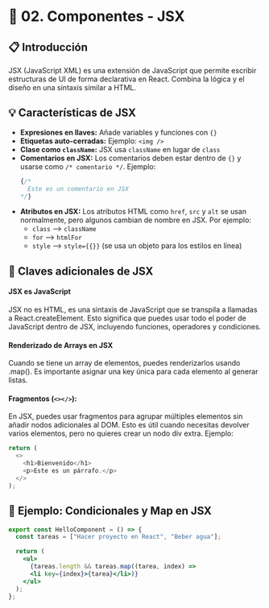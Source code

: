 # 🚀 02. Componentes - JSX

## 📋 Introducción
JSX (JavaScript XML) es una extensión de JavaScript que permite escribir estructuras de UI de forma declarativa en React. Combina la lógica y el diseño en una sintaxis similar a HTML.

## 💡 Características de JSX
- **Expresiones en llaves:** Añade variables y funciones con `{}`
- **Etiquetas auto-cerradas:** Ejemplo: `<img />`
- **Clase como `className`:** JSX usa `className` en lugar de `class`
- **Comentarios en JSX:** Los comentarios deben estar dentro de `{}` y usarse como `/* comentario */`. Ejemplo: 
  ```jsx
  {/*
    Este es un comentario en JSX
  */}
  ```
- **Atributos en JSX:** Los atributos HTML como `href`, `src` y `alt` se usan normalmente, pero algunos cambian de nombre en JSX. Por ejemplo:
    - `class` --> `className`
    - `for` --> `htmlFor`
    - `style` --> `style={{}}` (se usa un objeto para los estilos en línea)

## 🔑 Claves adicionales de JSX
#### JSX es JavaScript
JSX no es HTML, es una sintaxis de JavaScript que se transpila a llamadas a React.createElement. Esto significa que puedes usar todo el poder de JavaScript dentro de JSX, incluyendo funciones, operadores y condiciones.

#### Renderizado de Arrays en JSX
Cuando se tiene un array de elementos, puedes renderizarlos usando .map(). Es importante asignar una key única para cada elemento al generar listas.

#### Fragmentos (`<></>`):
En JSX, puedes usar fragmentos para agrupar múltiples elementos sin añadir nodos adicionales al DOM. Esto es útil cuando necesitas devolver varios elementos, pero no quieres crear un nodo div extra. Ejemplo:
```js
return (
  <>
    <h1>Bienvenido</h1>
    <p>Este es un párrafo.</p>
  </>
);
```

## 🧩 Ejemplo: Condicionales y Map en JSX
```jsx
export const HelloComponent = () => {
  const tareas = ["Hacer proyecto en React", "Beber agua"];

  return (
    <ul>
      {tareas.length && tareas.map((tarea, index) => 
      <li key={index}>{tarea}</li>)}
    </ul>
  );
};
```

